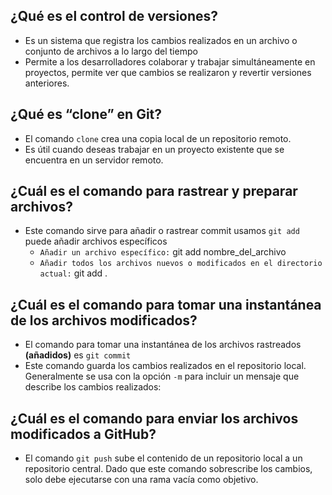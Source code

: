 ## ¿Qué es el control de versiones?
- Es un sistema que registra los cambios realizados en un archivo o conjunto de archivos a lo largo del tiempo
- Permite a los desarrolladores colaborar y trabajar simultáneamente en proyectos, permite ver que cambios se realizaron y revertir versiones anteriores.

## ¿Qué es “clone” en Git?
- El comando `clone` crea una copia local de un repositorio remoto.
- Es útil cuando deseas trabajar en un proyecto existente que se encuentra en un servidor remoto.

## ¿Cuál es el comando para rastrear y preparar archivos?
- Este comando sirve para añadir o rastrear commit usamos `git add` puede añadir archivos específicos
    - `Añadir un archivo específico:`
git add nombre_del_archivo
    - `Añadir todos los archivos nuevos o modificados en el directorio actual:`
git add .

## ¿Cuál es el comando para tomar una instantánea de los archivos modificados?
- El comando para tomar una instantánea de los archivos rastreados __(añadidos)__ es `git commit`
- Este comando guarda los cambios realizados en el repositorio local. Generalmente se usa con la opción `-m` para incluir un mensaje que describe los cambios realizados:

## ¿Cuál es el comando para enviar los archivos modificados a GitHub?
- El comando `git push` sube el contenido de un repositorio local a un repositorio central. Dado que este comando sobrescribe los cambios, solo debe ejecutarse con una rama vacía como objetivo.
